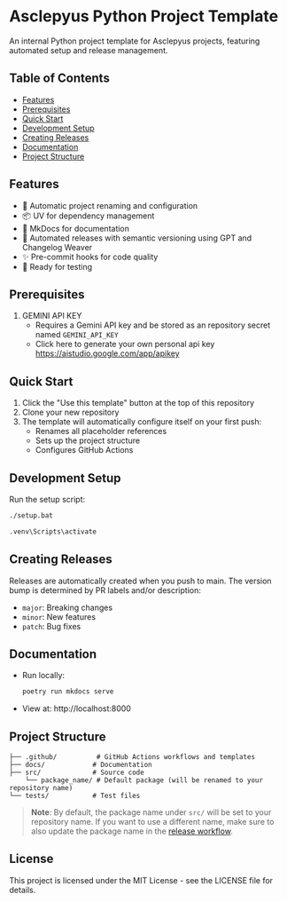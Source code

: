 # Asclepyus Python Project Template

An internal Python project template for Asclepyus projects, featuring automated setup and release management.

## Table of Contents

- [Features](#features)
- [Prerequisites](#prerequisites)
- [Quick Start](#quick-start)
- [Development Setup](#development-setup)
- [Creating Releases](#creating-releases)
- [Documentation](#documentation)
- [Project Structure](#project-structure)

## Features

- 🚀 Automatic project renaming and configuration
- 📦 UV for dependency management
- 📝 MkDocs for documentation
- 🔄 Automated releases with semantic versioning using GPT and Changelog Weaver
- ✨ Pre-commit hooks for code quality
- 🧪 Ready for testing

## Prerequisites

1. GEMINI API KEY
   - Requires a Gemini API key and  be stored as an repository secret named `GEMINI_API_KEY`
   - Click here to generate your own personal api key https://aistudio.google.com/app/apikey

## Quick Start

1. Click the "Use this template" button at the top of this repository
2. Clone your new repository
3. The template will automatically configure itself on your first push:
   - Renames all placeholder references
   - Sets up the project structure
   - Configures GitHub Actions

## Development Setup

Run the setup script:
```bash
./setup.bat
```
```bash
.venv\Scripts\activate
```

## Creating Releases

Releases are automatically created when you push to main. The version bump is determined by PR labels and/or description:
- `major`: Breaking changes
- `minor`: New features
- `patch`: Bug fixes

## Documentation

- Run locally:
  ```bash
  poetry run mkdocs serve
  ```
- View at: http://localhost:8000

## Project Structure

```
├── .github/          # GitHub Actions workflows and templates
├── docs/            # Documentation
├── src/             # Source code
    └── package_name/ # Default package (will be renamed to your repository name)
└── tests/           # Test files
```

> **Note**: By default, the package name under `src/` will be set to your repository name. If you want to use a different name, make sure to also update the package name in the [release workflow](.github/workflows/release.yml#L34).

## License

This project is licensed under the MIT License - see the LICENSE file for details.